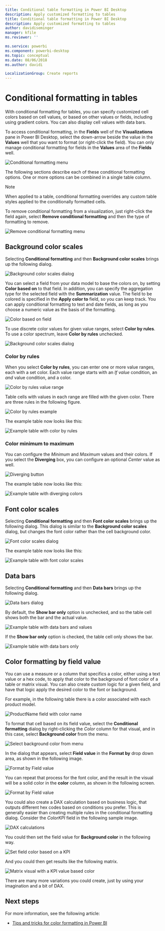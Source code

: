 ```yaml
---
title: Conditional table formatting in Power BI Desktop
description: Apply customized formatting to tables
title: Conditional table formatting in Power BI Desktop
description: Apply customized formatting to tables
author: davidiseminger
manager: kfile
ms.reviewer: ''

ms.service: powerbi
ms.component: powerbi-desktop
ms.topic: conceptual
ms.date: 08/06/2018
ms.author: davidi

LocalizationGroup: Create reports
---
```

# Conditional formatting in tables 
With conditional formatting for tables, you can specify customized cell colors based on cell values, or based on other values or fields, including using gradient colors. You can also display cell values with data bars. 

To access conditional formatting, in the **Fields** well of the **Visualizations** pane in Power BI Desktop, select the down-arrow beside the value in the **Values** well that you want to format (or right-click the field). You can only manage conditional formatting for fields in the **Values** area of the **Fields** well.

![Conditional formatting menu](media/desktop-conditional-table-formatting/table-formatting-0-popup-menu.png)

The following sections describe each of these conditional formatting options. One or more options can be combined in a single table column.

> [!NOTE]
> When applied to a table, conditional formatting overrides any custom table styles applied to the conditionally formatted cells.

To remove conditional formatting from a visualization, just right-click the field again, select **Remove conditional formatting** and then the type of formatting to remove.

![Remove conditional formatting menu](media/desktop-conditional-table-formatting/table-formatting-1-remove.png)

## Background color scales

Selecting **Conditional formatting** and then **Background color scales** brings up the following dialog.

![Background color scales dialog](media/desktop-conditional-table-formatting/table-formatting-1-default-dialog.png)

You can select a field from your data model to base the colors on, by setting **Color based on** to that field. In addition, you can specify the aggregation type for the selected field with the **Summarization** value. The field to be colored is specified in the **Apply color to** field, so you can keep track. You can apply conditional formatting to text and date fields, as long as you choose a numeric value as the basis of the formatting.

![Color based on field](media/desktop-conditional-table-formatting/table-formatting-1-apply-color-to.png)

To use discrete color values for given value ranges, select **Color by rules**. To use a color spectrum, leave **Color by rules** unchecked. 

![Background color scales dialog](media/desktop-conditional-table-formatting/table-formatting-1-color-by-rules-dialog.png)

### Color by rules

When you select **Color by rules**, you can enter one or more value ranges, each with a set color.  Each value range starts with an *If value* condition, an *and* value condition, and a color.

![Color by rules value range](media/desktop-conditional-table-formatting/table-formatting-1-color-by-rules-if-value.png)

Table cells with values in each range are filled with the given color. There are three rules in the following figure.

![Color by rules example](media/desktop-conditional-table-formatting/table-formatting-1-color-by-rules.png)

The example table now looks like this:

![Example table with color by rules](media/desktop-conditional-table-formatting/table-formatting-1-color-by-rules-table.png)


### Color minimum to maximum

You can configure the *Minimum* and *Maximum* values and their colors. If you select the **Diverging** box, you can configure an optional *Center* value as well.

![Diverging button](media/desktop-conditional-table-formatting/table-formatting-1-diverging.png)

The example table now looks like this:

![Example table with diverging colors](media/desktop-conditional-table-formatting/table-formatting-1-diverging-table.png)

## Font color scales

Selecting **Conditional formatting** and then **Font color scales** brings up the following dialog. This dialog is similar to the **Background color scales** dialog, but changes the font color rather than the cell background color.

![Font color scales dialog](media/desktop-conditional-table-formatting/table-formatting-2-diverging.png)

The example table now looks like this:

![Example table with font color scales](media/desktop-conditional-table-formatting/table-formatting-2-table.png)

## Data bars

Selecting **Conditional formatting** and then **Data bars** brings up the following dialog. 

![Data bars dialog](media/desktop-conditional-table-formatting/table-formatting-3-default.png)

By default, the **Show bar only** option is unchecked, and so the table cell shows both the bar and the actual value.

![Example table with data bars and values](media/desktop-conditional-table-formatting/table-formatting-3-default-table.png)

If the **Show bar only** option is checked, the table cell only shows the bar.

![Example table with data bars only](media/desktop-conditional-table-formatting/table-formatting-3-default-table-bars.png)

## Color formatting by field value

You can use a measure or a column that specifics a color, either using a text value or a hex code, to apply that color to the background of font color of a table or matrix visual. You can also create custom logic for a given field, and have that logic apply the desired color to the font or background.

For example, in the following table there is a color associated with each product model. 

![ProductName field with color name](media/desktop-conditional-table-formatting/conditional-table-formatting_01.png)

To format that cell based on its field value, select the **Conditional formatting** dialog by right-clicking the *Color* column for that visual, and in this case, select **Background color** from the menu. 

![Select background color from menu](media/desktop-conditional-table-formatting/conditional-table-formatting_02.png)

In the dialog that appears, select **Field value** in the **Format by** drop down area, as shown in the following image.

![Format by Field value](media/desktop-conditional-table-formatting/conditional-table-formatting_03.png)

You can repeat that process for the font color, and the result in the visual will be a solid color in the **color** column, as shown in the following screen.

![Format by Field value](media/desktop-conditional-table-formatting/conditional-table-formatting_04.png)

You could also create a DAX calculation based on business logic, that outputs different hex codes based on conditions you prefer. This is generally easier than creating multiple rules in the conditional formatting dialog. Consider the *ColorKPI* field in the following sample image.

![DAX calculations](media/desktop-conditional-table-formatting/conditional-table-formatting_05.png)

You could then set the field value for **Background color** in the following way.

![Set field color based on a KPI](media/desktop-conditional-table-formatting/conditional-table-formatting_06.png)

And you could then get results like the following matrix.

![Matrix visual with a KPI value based color](media/desktop-conditional-table-formatting/conditional-table-formatting_07.png)

There are many more variations you could create, just by using your imagination and a bit of DAX.

## Next steps
For more information, see the following article:  

* [Tips and tricks for color formatting in Power BI](visuals/service-tips-and-tricks-for-color-formatting.md)  

